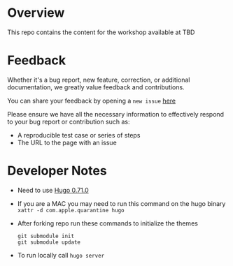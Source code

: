 # Overview

This repo contains the content for the workshop available at TBD

# Feedback

Whether it's a bug report, new feature, correction, or additional documentation, we greatly value feedback and contributions.

You can share your feedback by opening a `new issue` [here](https://github.com/dt-alliances-workshops/aws-modernization-with-pagerduty/issues)

Please ensure we have all the necessary information to effectively respond to your bug report or contribution such as:
* A reproducible test case or series of steps
* The URL to the page with an issue

# Developer Notes

* Need to use [Hugo 0.71.0](https://github.com/gohugoio/hugo/releases/tag/v0.71.0)
* If you are a MAC you may need to run this command on the hugo binary `xattr -d com.apple.quarantine hugo`
* After forking repo run these commands to initialize the themes

    ```
    git submodule init
    git submodule update
    ```

* To run locally call `hugo server`

